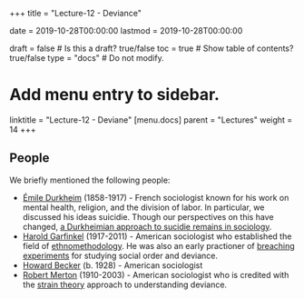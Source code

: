 +++
title = "Lecture-12 - Deviance"

date = 2019-10-28T00:00:00
lastmod = 2019-10-28T00:00:00

draft = false  # Is this a draft? true/false
toc = true  # Show table of contents? true/false
type = "docs"  # Do not modify.

# Add menu entry to sidebar.
linktitle = "Lecture-12 - Deviane"
[menu.docs]
  parent = "Lectures"
  weight = 14
+++

## People
We briefly mentioned the following people:

* [Émile Durkheim](https://en.wikipedia.org/wiki/Émile_Durkheim) (1858-1917) - French sociologist known for his work on mental health, religion, and the division of labor. In particular, we discussed his ideas suicidie. Though our perspectives on this have changed, [a Durkheimian approach to sucidie remains in sociology](https://journals.sagepub.com/doi/full/10.1177/0003122416663464).
* [Harold Garfinkel](https://en.wikipedia.org/wiki/Harold_Garfinkel) (1917-2011) - American sociologist who established the field of [ethnomethodology](https://en.wikipedia.org/wiki/Ethnomethodology). He was also an early practioner of [breaching experiments](https://en.wikipedia.org/wiki/Breaching_experiment) for studying social order and deviance.
* [Howard Becker](https://en.wikipedia.org/wiki/Howard_S._Becker) (b. 1928) - American sociologist
* [Robert Merton](https://en.wikipedia.org/wiki/Robert_K._Merton) (1910-2003) - American sociologist who is credited with the [strain theory](https://en.wikipedia.org/wiki/Strain_theory_(sociology)) approach to understanding deviance.
